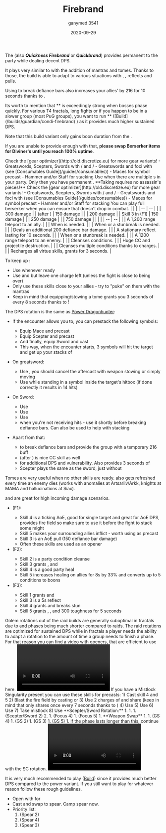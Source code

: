 ﻿---
title: 'Firebrand'
date: '2020-09-29'
rating: 'Meta'
role: 'Damage'
profession: 'Guardian'
specialization: 'Firebrand'
benchmark: { small: { dps: 23300, by: 'MajesticNoodle [BATS]', youtube: 'G1Y1u4ZwJh8' } }
skills: [9093, 9153, 9251]
boons: ['Quickness', 'Fury', 'Might', 'Stability', 'Retaliation', 'Aegis']
conditions: ['Vulnerability', 'Blinded', 'Crippled']
code: '[&DQEqOhAvPjpLF0sX/gA2AXoWehZIAf4AiRKJEgAAAAAAAAAAAAAAAAAAAAA=]'
author: 'ganymed.3541'
cmguides: '/cm-guides/guardian/firebrand'
classification: [5, 3, 4, 2, 4]
---

The **<Specialization text="Power Quickness Firebrand" name="Firebrand"/>** (also **_Quickness Firebrand_** or **_Quickbrand_**) provides permanent <Boon name="Quickness"/> to the party while dealing decent DPS.

It plays very similar to <Specialization text="Power Dragonhunter" name="Dragonhunter"/> with the addition of <Specialization name="Firebrand"/> mantras and tomes. Thanks to those, the build is able to adapt to various situations with <Boon name="Stability"/>, <Boon name="Resistance"/>, reflects and pulls.

Using <Skill name="Bane Signet"/> to break defiance bars also increases your allies' <Attribute name="Power"/> by 216 for 10 seconds thanks to <Trait name="Perfect Inscriptions"/>.

<Message>
Its worth to mention that *<Specialization text="Power Quickness Firebrand" name="Firebrand"/>* is exceedingly strong when bosses phase quickly. For various T4 fractals, long fights or if you happen to be in a slower group (most PuG groups), you want to run *<Specialization text="Condition Quickness Firebrand" name="Firebrand"/>* ([Build](/builds/guardian/condi-firebrand) ) as it provides much higher sustained DPS.
</Message>

<Divider text="Equipment"/>

Note that this build variant only gains boon duration from the <Item id="79722"/>.

If you are unable to provide enough <Boon name="Quickness"/> with that, **please swap Berserker items for Diviner's until you reach 100% <Boon name="Quickness"/> uptime**.

<Tabs>
<Tab title="162 Agony Resistance (24.6% BD)">
Check the [gear optimizer](http://old.discretize.eu) for more gear variants!
<Grid>
<GridItem sm="4">
<Armor weight="Heavy" helmAffix="Assassin" helmRune="Scholar" shouldersAffix="Assassin" shouldersRune="Scholar" coatAffix="Assassin" coatRune="Scholar" glovesAffix="Assassin" glovesRune="Scholar" leggingsAffix="Diviner" leggingsRune="Scholar" bootsAffix="Assassin" bootsRune="Scholar" helmInfusionId="49432" shouldersInfusionId="49432" coatInfusionId="49432" glovesInfusionId="49432" leggingsInfusionId="49432" bootsInfusionId="49432"/>
</GridItem>

<GridItem sm="4">
<Weapons weapon1MainType="Greatsword" weapon1MainAffix="Berserker" weapon1MainSigil1="Force" weapon1MainSigil2="Impact" weapon2MainType="Sword" weapon2MainAffix="Berserker" weapon2MainSigil1="Force" weapon2OffType="Focus" weapon2OffAffix="Berserker" weapon2OffSigil="Impact" weapon1MainInfusion1Id="49432" weapon2MainInfusion1Id="49432" weapon1MainInfusion2Id="49432" weapon2OffInfusionId="49432"/>

<Card title="Alternative weapons">
- Greatswords, Scepters, Swords with <Item name="Night" type="Sigil" disableText/>/<Item name="impact" type="Sigil" disableText/> and <Item name="Serpent Slaying" type="Sigil" disableText/>/<Item name="Impact" type="Sigil" disableText/>
- Greatswords and foci with (see [Consumables Guide](/guides/consumables))
- Maces for symbol precast
- Hammer and/or Staff for <Boon name="Might"/> stacking
</Card>
</GridItem>

<GridItem sm="4">
<BackAndTrinkets backItemAffix="Diviner" accessory1Affix="Berserker" accessory2Affix="Berserker" amuletAffix="Berserker" ring1Affix="Berserker"  ring2Affix="Berserker" backItemInfusion1Id="49432" backItemInfusion2Id="49432" accessory1InfusionId="49432" accessory2InfusionId="49432" ring1Infusion1Id="49432" ring1Infusion2Id="49432" ring1Infusion3Id="49432" ring2Infusion1Id="49432" ring2Infusion2Id="49432" ring2Infusion3Id="49432"/>

<Consumables foodId="41569" utilityId="77569" infusionId="37131"/>

<Card title="Notes">
Use <Trait name="Righthandstrength"/> when there are multiple <Specialization name="Guardian"/>s in your party. Only then you have permanent <Boon name="Retaliation"/>. **Taking <Trait name="Righthandstrength"/> requires no assassin's pieces!**

</Card>
</GridItem>
</Grid>
</Tab>

<Tab title="222 Agony Resistance (24.6% BD)">
Check the [gear optimizer](http://old.discretize.eu) for more gear variants!
<Grid>
<GridItem sm="4">
<Armor weight="Heavy" helmAffix="Berserker" helmRune="Scholar" shouldersAffix="Berserker" shouldersRune="Scholar" coatAffix="Berserker" coatRune="Scholar" glovesAffix="Berserker" glovesRune="Scholar" leggingsAffix="Berserker" leggingsRune="Scholar" bootsAffix="Diviner" bootsRune="Scholar" helmInfusionId="37131" shouldersInfusionId="37131" coatInfusionId="37131" glovesInfusionId="37131" leggingsInfusionId="37131" bootsInfusionId="37131"/>
</GridItem>

<GridItem sm="4">
<Weapons weapon1MainType="Greatsword" weapon1MainAffix="Berserker" weapon1MainSigil1="Force" weapon1MainSigil2="Impact" weapon2MainType="Sword" weapon2MainAffix="Berserker" weapon2MainSigil1="Force"  weapon2OffType="Focus" weapon2OffAffix="Berserker" weapon2OffSigil="Impact" weapon1MainInfusion1Id="37131" weapon2MainInfusion1Id="37131" weapon1MainInfusion2Id="37131" weapon2OffInfusionId="37131"/>

<Card title="Alternative weapons">
- Greatswords, Scepters, Swords with <Item name="Night" type="Sigil" disableText/>/<Item name="impact" type="Sigil" disableText/> and <Item name="Serpent Slaying" type="Sigil" disableText/>/<Item name="Impact" type="Sigil" disableText/>
- Greatswords and foci with (see [Consumables Guide](/guides/consumables))
- Maces for symbol precast
- Hammer and/or Staff for <Boon name="Might"/> stacking
</Card>
</GridItem>

<GridItem sm="4">
<BackAndTrinkets backItemAffix="Berserker"  accessory1Affix="Berserker" accessory2Affix="Berserker" amuletAffix="Berserker" ring1Affix="Berserker"  ring2Affix="Berserker" backItemInfusion1Id="37131" backItemInfusion2Id="37131" accessory1InfusionId="37131" accessory2InfusionId="37131" ring1Infusion1Id="37131" ring1Infusion2Id="37131" ring1Infusion3Id="37131" ring2Infusion1Id="37131" ring2Infusion2Id="37131" ring2Infusion3Id="37131"/>

<Consumables foodId="41569" utilityId="77569" infusionId="37131"/>

<Card title="Notes">
You can play full berserker when you can ensure that <Boon name="Quickness"/> doesn't drop in combat. 
</Card>
</GridItem>
</Grid>
</Tab>

</Tabs>

<Divider text="Build"/>

<Grid>
<GridItem sm="7">
<Traits traits1="Radiance" traits1Selected="Healers Retribution, Retribution, Perfect Inscriptions" traits2="Zeal" traits2Selected="Fiery Wrath, Zealous Blade, Symbolic Avenger" traits3="Firebrand" traits3Selected="Liberators Vow, Stalwart Speed, Loremaster"/>
 <Card title="Defiance Bar Damage">
| | |
| -- | -- |
| <Skill id="9093"/> | 300 damage |
| <Skill id="9226"/> (after <Skill id="9147"/>) | 150 damage |
| <Skill name="Hammer of Wisdom"/> | 200 damage |
| Skill 3 in <Skill name="Tome of Justice"/> (F1) | 150 damage |
| <Skill name="Chains of light"/> | 250 damage |
| <Skill name="Sanctuary"/> | 750 damage |
</Card>
</GridItem>

<GridItem sm="5">
<Skills heal="Mantra of Solace" utility1="Mantra of Potence" utility2="Sword of Justice" utility3="Bane Signet" elite="Feel My Wrath"/>

<Card title="Situational Skills">
| | |
| -- | -- |
| <Skill id="9246" size="big" disableText/> | A 1,200 range teleport to an ally. |
| <Skill name="Hallowed Ground" size="big" disableText/> | When <Boon name="Stability"/> is needed. |
| <Skill id="9153" size="big" disableText/> | When <Boon name="Stability"/> or a stunbreak is needed. |
| <Skill id="9125" size="big" disableText/> | Deals an additional 200 defiance bar damage. |
| <Skill id="9251" size="big" disableText/> | A stationary reflect lasting for 10 seconds. |
| <Skill id="43357" size="big" disableText/> | When <Boon name="Stability"/> or a stunbreak is needed. |
| <Skill id="9247" size="big" disableText/> | A 1200 range teleport to an enemy. |
| <Skill name="Purging flames" size="big" disableText/> | Cleanses conditions. |
| <Skill name="Sanctuary" size="big" disableText/> | Huge CC and projectile destruction. |
| <Skill name="Mantra of lore" size="big" disableText/> | Cleanses multiple conditions thanks to charges. |
| <Skill name="renewed focus" size="big" disableText/> | Recharges all virtue skills, grants <Effect name="Invulnerability"/> for 3 seconds. |

</Card>
</GridItem>
</Grid>


<Divider text="Details"/>

To keep up <Boon name="Quickness"/>:

- Use <Skill name="Feel My Wrath"/> whenever ready
- Use <Skill name="Restoring Reprieve"/> and <Skill name="Potent Haste"/> but leave one charge left (unless the fight is close to being over)
- Only use these skills close to your allies - try to "puke" on them with the mantras
- Keep in mind that equipping/stowing a tome grants you 3 seconds of <Boon name="Quickness"/> every 8 seconds thanks to <Trait name="swift scholar"/>!

The DPS rotation is the same as [Power Dragonhunter](/builds/guardian/power-dragonhunter):

- If the encounter allows you to, you can prestack the following symbols:
  - Equip Mace and precast <Skill name="Symbol of Faith"/>
  - Equip Scepter and precast <Skill name="Symbol of Punishment"/>
  - And finally, equip Sword and cast <Skill name="Symbol of Blades"/>
  - This way, when the encounter starts, 3 symbols will hit the target and get up your stacks of <Trait name="symbolicavenger"/>
- On greatsword:
  - Use <Skill name="Symbol of Wrath"/>, you should cancel the aftercast with weapon stowing or simply moving
  - Use <Skill name="Whirling Wrath"/> while standing in a symbol inside the target's hitbox (if done correctly it results in 14 hits)
  
- On Sword:
  - Use <Skill name="Ray of Judgment"/>
  - Use <Skill name="Symbol of Blades"/> 
  - Use <Skill name="Zealots Defense"/> 
  - <Skill name="Shield of Wrath"/> when you're not receiving hits - use it shortly before breaking defiance bars. Can also be used to help with stacking <Boon name="Might"/>
 
- Apart from that:
  - <Skill name="Bane Signet"/> to break defiance bars and provide the group with a temporary 216 <Attribute name="Power"/> buff
  - <Skill id="9226"/> (after <Skill id="9147"/>) is nice CC skill as well
  - <Skill name="Sword of Justice"/> for additional DPS and vulnerability. Also provides 3 seconds of <Condition name="Crippled"/>
  - Scepter plays the same as the sword, just without <Skill name="Zealots Defense"/>

Tomes are very useful when no other skills are ready. <Skill name="Tome of Justice"/> also gets refreshed every time an enemy dies (works with anomalies at Artsariiv/Arkk, knights at MAMA and hallucinations at Siax).

<Skill name="Tome of Courage"/> and <Skill name="Tome of Resolve"/> are great for high incoming damage scenarios.

- <Skill name="Tome of Justice"/> (F1):
  - Skill 4 is a ticking AoE, good for single target and great for AoE DPS, provides fire field so make sure to use it before the fight to stack some might
  - Skill 5 makes your surrounding allies inflict <Condition name="Burning"/> - worth using as precast
  - Skill 3 is an AoE pull (150 defiance bar damage)
  - Often these skills are used as an opener
- <Skill name="Tome of Resolve"/> (F2):
  - Skill 2 is a party condition cleanse
  - Skill 3 grants <Boon name="Vigor"/>, <Boon name="Regeneration"/> and <Boon name="Swiftness"/>
  - Skill 4 is a good party heal
  - Skill 5 increases healing on allies for 8s by 33% and converts up to 5 conditions to boons
- <Skill name="Tome of Courage"/> (F3):
  - Skill 1 grants <Boon name="Stability"/> and <Boon name="Swiftness"/>
  - Skill 3 is a 5s reflect
  - Skill 4 grants <Boon name="Resistance"/> and breaks stun
  - Skill 5 grants <Boon name="Aegis"/>, <Boon name="Protection"/>, <Boon name="Stability"/> and 300 toughness for 5 seconds

<Divider text="Rotation / Skill Usage"/>

<Grid>
<GridItem xs="12" sm="6">

<Card title="Information">
Golem rotations out of the raid builds are generally suboptimal in fractals due to <Effect name="Exposed"/> and phases being much shorter compared to raids. The raid rotations are optimized for sustained DPS while in fractals a player needs the ability to adapt a rotation to the amount of time a group needs to finish a phase.  
For that reason you can find a video with openers, that are efficient to use here. 
</Card>
<Card title="Firebrand openers">
<Video caption="by MagicBot [dT], edited by Vince [dT]" youtube="pFUHvaqPOO0"/> 
</Card>
</GridItem>

<GridItem xs="12" sm="6">
<Card title="Precasting">
If you have a Mistlock Singularity present you can use these skills for precasts:
1) Cast <Skill name="tome of justice"/> skill 4 and 5
2) Blast the fire field by casting <Skill name="Holy Strike"/> or <Skill name="mightyblow"/>
3) Use 2 charges of <Skill name="potent haste"/> and share <Skill name="restoringreprieve"/> (keep in mind that <Skill name="restoringreprieve"/> only shares <Boon name="Quickness"/> once every 7 seconds thanks to <Trait name=" liberators vow"/>)
4) Use <Skill name="Stand your ground"/>
5) Use <Skill name="Feelmywrath"/> 
6) Use <Skill name="banesignet"/>
7) Take mistlock
8) Use <Skill name="Feelmywrath"/> 

</Card>
</GridItem>


<GridItem xs="12" sm="6">
<Card title="Golem Rotation">
**Scepter/Sword Rotation:**
1. <Skill name="banesignet" profession="guardian"/>
1. <Skill name="Sword of Justice" profession="guardian"/> 
1. <Skill name="Symbol of Punishment" profession="guardian"/> (Scepter/Sword 2)
2. <Skill name="Sword of Justice" profession="guardian"/> 
1. <Skill name="Ray of Judgment" profession="guardian"/> (Focus 4)
1. <Skill name="Shield of Wrath" profession="guardian"/> (Focus 5)
1. **Weapon Swap**
1. <Skill name="Sword of Justice" profession="guardian"/>
1. <Skill name="Symbol of Wrath " profession="guardian"/> (GS 4)
1. <Skill name="Whirling Wrath" profession="guardian"/> (GS 2)
1. <Skill name="Leap of Faith" profession="guardian"/> (GS 3)
1. <Skill name="Binding Blade" profession="guardian"/> (GS 5)
1. If the phase lasts longer than this, continue with the SC rotation. 
</Card>
</GridItem>

<GridItem xs="12" sm="6">
<Card title="Golem Rotation">
<Video youtube="G1Y1u4ZwJh8" caption="MajesticNoodle [BATS]" />
</Card>
</GridItem>
</Grid>

<Divider text="Underwater combat"/>

It is very much recommended to play <Specialization text="Condition Quickness Firebrand" name="Firebrand"/> ([Build](/builds/guardian/condi-firebrand)) since it provides much better DPS compared to the power variant. If you still want to play <Specialization text="Power Quickness Firebrand" name="Firebrand"/> for whatever reason follow these rough guidelines.

- Open with <Skill name="refraction"/> for <Boon name="retaliation"/>
- Cast <Skill name="purify"/> and swap to spear. Camp spear now.
- Priority list:
  1) <Skill name="Zealots flurry"/> (Spear 2)
  2) <Skill name="Symbol of spears"/> (Spear 4)
  3) <Skill name="brilliance"/> (Spear 3)
